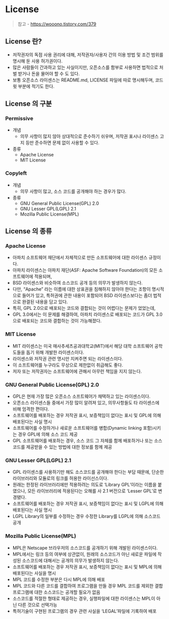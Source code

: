 # License
> 참고 - https://wooono.tistory.com/379
## License 란?
* 저작권자의 독점 사용 권리에 대해, 저작권자/사용자 간의 이용 방법 및 조건 범위를 명시해 둔 사용 허가권이다.
* 많은 사람들이 간과하고 있는 사실이지만, 오픈소스를 함부로 사용하면 법적으로 처벌 받거나 돈을 물어야 할 수 도 있다.
* 보통 오픈소스 라이센스는 README.md, LICENSE 파일에 따로 명시해두며, 코드 윗 부분에 적기도 한다.
  
## License 의 구분
### Permissive
* 개념
  - 의무 사항이 많지 않아 상대적으로 준수하기 쉬우며, 저작권 표시나 라이센스 고지 등만 준수하면 문제 없이 사용할 수 있다.
* 종류
  - Apache License
  - MIT License

### Copyleft
* 개념
  - 의무 사항이 많고, 소스 코드를 공개해야 하는 경우가 많다.
* 종류
  - GNU General Public License(GPL) 2.0
  - GNU Lesser GPL(LGPL) 2.1
  - Mozilla Public License(MPL)

## License 의 종류
### Apache License
* 아파치 소프트웨어 재단에서 자체적으로 만든 소프트웨어에 대한 라이센스 규정이다.
* 아파치 라이센스는 아파치 재단(ASF: Apache Software Foundation)의 모든 소프트웨어에 적용되며,
* BSD 라이센스와 비슷하여 소스코드 공개 등의 의무가 발생하지 않는다.
* 다만, “Apache” 라는 이름에 대한 상표권을 침해하지 않아야 한다는 조항이 명시적으로 들어가 있고,
특허권에 관한 내용이 포함되어 BSD 라이센스보다는 좀더 법적으로 완결된 내용을 담고 있다.
* 특히, GPL 2.0으로 배포되는 코드와 결합되는 것이 어렵다는 문제가 었었는데,
* GPL 3.0에서는 이 문제를 해결하여, 아파치 라이센스로 배포되는 코드가 GPL 3.0 으로 배포되는 코드와 결합하는 것이 가능해졌다.
### MIT License
* MIT 라이센스는 미국 매사추세츠공과대학교(MIT)에서 해당 대학 소프트웨어 공학도들을 돕기 위해 개발한 라이센스이다.
* 라이센스와 저작권 관련 명시만 지켜주면 되는 라이센스이다.
* 이 소프트웨어를 누구라도 무상으로 제한없이 취급해도 좋다.
* 저자 또는 저작권자는 소프트웨어에 관해서 아무런 책임을 지지 않는다.
### GNU General Public License(GPL) 2.0
* GPL은 현재 가장 많은 오픈소스 소프트웨어가 채택하고 있는 라이센스이다.
* 오픈소스 라이센스들 중에서 가장 많이 알려져 있고, 의무사항들도 타 라이센스에 비해 엄격한 편이다.
* 소프트웨어를 배포하는 경우 저작권 표시, 보증책임이 없다는 표시 및 GPL에 의해 배포된다는 사실 명시
* 소프트웨어를 수정하거나 새로운 소프트웨어를 병합(Dynamic linking 포함)시키는 경우 GPL에 의해 소스 코드 제공
* GPL 소프트웨어를 배포하는 경우, 소스 코드 그 자체를 함께 배포하거나 또는 소스코드를 제공받을 수 있는 방법에 대한 정보를 함께 제공
### GNU Lesser GPL(LGPL) 2.1
* GPL 라이센스를 사용하기만 해도 소스코드를 공개해야 한다는 부담 때문에, 단순한 라이브러리와 모듈로의 링크를 허용한 라이선스이다.
* 원래는 한정된 라이브러리에만 적용하려는 의도로 ‘Library GPL’이라는 이름을 붙였으나, 모든 라이브러리에 적용된다는 오해를 사 2.1 버전으로 ‘Lesser GPL’로 변경됐다.
* 소프트웨어를 배포하는 경우 저작권 표시, 보증책임이 없다는 표시 및 LGPL에 의해 배포된다는 사실 명시
* LGPL Library의 일부를 수정하는 경우 수정한 Library를 LGPL에 의해 소스코드 공개
### Mozilla Public License(MPL)
* MPL은 Netscape 브라우저의 소스코드를 공개하기 위해 개발된 라이센스이다.
* MPL에서는 링크 등의 여부에 상관없이, 원래의 소스코드가 아닌 새로운 파일에 작성된 소스코드에 대해서는 공개의 의무가 발생하지 않는다.
* 소프트웨어를 배포하는 경우 저작권 표시, 보증책임이 없다는 표시 및 MPL에 의해 배포된다는 사실을 명시
* MPL 코드를 수정한 부분은 다시 MPL에 의해 배포
* MPL 코드와 다른 코드를 결합하여 프로그램을 만들 경우 MPL 코드를 제외한 결합 프로그램에 대한 소스코드는 공개할 필요가 없음
* 소스코드를 적절한 형태로 제공하는 경우, 실행파일에 대한 라이센스는 MPL이 아닌 다른 것으로 선택가능
* 특허기술이 구현된 프로그램의 경우 관련 사실을 ‘LEGAL’파일에 기록하여 배포

